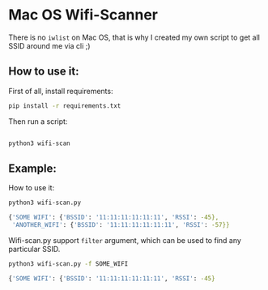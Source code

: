 # Mac OS Wifi-Scanner

There is no `iwlist` on Mac OS, that is why I created my own script to get all SSID around me via cli ;) 


## How to use it:

First of all, install requirements:

```bash
pip install -r requirements.txt
```

Then run a script:

```bash

python3 wifi-scan

```


## Example:

How to use it:

```bash
python3 wifi-scan.py

{'SOME WIFI': {'BSSID': '11:11:11:11:11:11', 'RSSI': -45},
 'ANOTHER_WIFI': {'BSSID': '11:11:11:11:11:11', 'RSSI': -57}}

```

Wifi-scan.py support `filter` argument, which can be used to find any particular SSID.

```bash
python3 wifi-scan.py -f SOME_WIFI

{'SOME WIFI': {'BSSID': '11:11:11:11:11:11', 'RSSI': -45}

```
